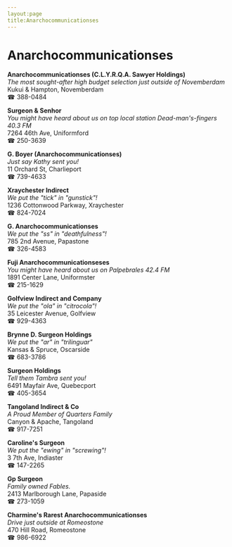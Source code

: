 ```yaml
---
layout:page
title:Anarchocommunicationses
---
```

# Anarchocommunicationses

**Anarchocommunicationses (C.L.Y.R.Q.A. Sawyer Holdings)**  
_The most sought-after high budget selection just outside of Novemberdam_  
Kukui & Hampton, Novemberdam  
☎ 388-0484



**Surgeon & Senhor**  
_You might have heard about us on top local station Dead-man's-fingers 40.3 FM_  
7264 46th Ave, Uniformford  
☎ 250-3639



**G. Boyer (Anarchocommunicationses)**  
_Just say Kathy sent you!_  
11 Orchard St, Charlieport  
☎ 739-4633



**Xraychester Indirect**  
_We put the "tick" in "gunstick"!_  
1236 Cottonwood Parkway, Xraychester  
☎ 824-7024



**G. Anarchocommunicationses**  
_We put the "ss" in "deathfulness"!_  
785 2nd Avenue, Papastone  
☎ 326-4583



**Fuji Anarchocommunicationseses**  
_You might have heard about us on Palpebrales 42.4 FM_  
1891 Center Lane, Uniformster  
☎ 215-1629



**Golfview Indirect and Company**  
_We put the "ola" in "citrocola"!_  
35 Leicester Avenue, Golfview  
☎ 929-4363



**Brynne D. Surgeon Holdings**  
_We put the "ar" in "trilinguar"_  
Kansas & Spruce, Oscarside  
☎ 683-3786



**Surgeon Holdings**  
_Tell them Tambra sent you!_  
6491 Mayfair Ave, Quebecport  
☎ 405-3654



**Tangoland Indirect & Co**  
_A Proud Member of Quarters Family_  
Canyon & Apache, Tangoland  
☎ 917-7251



**Caroline's Surgeon**  
_We put the "ewing" in "screwing"!_  
3 7th Ave, Indiaster  
☎ 147-2265



**Gp Surgeon**  
_Family owned Fables._  
2413 Marlborough Lane, Papaside  
☎ 273-1059



**Charmine's Rarest Anarchocommunicationses**  
_Drive just outside at Romeostone_  
470 Hill Road, Romeostone  
☎ 986-6922



